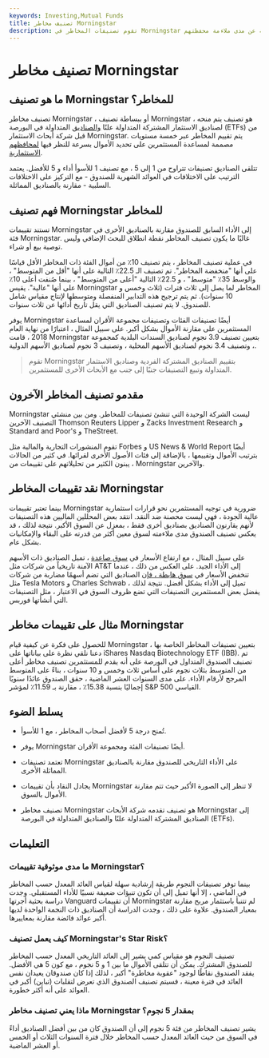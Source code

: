 ```yaml
---
keywords: Investing,Mutual Funds
title: تصنيف مخاطر Morningstar
description: تقوم تصنيفات المخاطر في Morningstar بتقييم أحد مستويات المخاطر الخمسة للصناديق المشتركة وصناديق الاستثمار المتداولة لإعطاء المستثمرين فكرة سريعة عن مدى ملاءمة محفظتهم.
---
```


# تصنيف مخاطر Morningstar
## ما هو تصنيف Morningstar للمخاطر؟

تصنيف مخاطر Morningstar ، أو ببساطة تصنيف Morningstar ، هو تصنيف يتم منحه لصناديق الاستثمار المشتركة المتداولة علنًا [والصناديق](/mutualfund) المتداولة في البورصة (ETFs) من قبل شركة أبحاث الاستثمار Morningstar. يتم تقييم المخاطر عبر خمسة مستويات مصممة لمساعدة المستثمرين على تحديد الأموال بسرعة للنظر فيها [لمحافظهم الاستثمارية](/portfolio).

تتلقى الصناديق تصنيفات تتراوح من 1 إلى 5 ، مع تصنيف 1 للأسوأ أداء و 5 للأفضل. يعتمد الترتيب على الاختلافات في العوائد الشهرية للصندوق - مع التركيز على الاختلافات السلبية - مقارنة بالصناديق المماثلة.

## فهم تصنيف Morningstar للمخاطر

تستند تقييمات Morningstar إلى الأداء السابق للصندوق مقارنة بالصناديق الأخرى في فئة Morningstar. غالبًا ما يكون تصنيف المخاطر نقطة انطلاق للبحث الإضافي وليس توصية بيع أو شراء.

في عملية تصنيف المخاطر ، يتم تصنيف 10٪ من أموال الفئة ذات المخاطر الأقل قياسًا على أنها "منخفضة المخاطر". تم تصنيف الـ 22.5٪ التالية على أنها "أقل من المتوسط" ، والوسط 35٪ "متوسط" ، و 22.5٪ التالية "أعلى من المتوسط" ، بينما صُنفت أعلى 10٪ على أنها "عالية". يقيس Morningstar المخاطر لما يصل إلى ثلاث فترات (ثلاث وخمس و 10 سنوات). ثم يتم ترجيح هذه التدابير المنفصلة ومتوسطها لإنتاج مقياس شامل للصندوق. لا يتم تصنيف الصناديق التي يقل تاريخ أدائها عن ثلاث سنوات.

يوفر Morningstar أيضًا تصنيفات الفئات وتصنيفات مجموعة الأقران لمساعدة المستثمرين على مقارنة الأموال بشكل أكبر. على سبيل المثال ، اعتبارًا من نهاية العام 2018 ، قامت Morningstar بتعيين تصنيف 3.9 نجوم لصناديق السندات البلدية كمجموعة ، وتصنيف 3.4 نجوم لصناديق الأسهم المحلية ، وتصنيف 3 نجوم لصناديق الأسهم الدولية.

> تقوم Morningstar بتقييم الصناديق المشتركة الفردية وصناديق الاستثمار المتداولة وتبيع التصنيفات جنبًا إلى جنب مع الأبحاث الأخرى للمستثمرين.

>

>

>

## مقدمو تصنيف المخاطر الآخرون

Morningstar ليست الشركة الوحيدة التي تنشئ تصنيفات للمخاطر. ومن بين منشئي التصنيف الآخرين Thomson Reuters Lipper و Zacks Investment Research و Standard and Poor's و TheStreet.

تقوم المنشورات التجارية والمالية مثل Forbes و US News & World Report أيضًا بترتيب الأموال وتقييمها ، بالإضافة إلى فئات الأصول الأخرى لقرائها. في كثير من الحالات ، يبنون الكثير من تحليلاتهم على تقييمات من Morningstar والآخرين.

## نقد تقييمات المخاطر Morningstar

بينما تعتبر تقييمات Morningstar ضرورية في توجيه المستثمرين نحو قرارات استثمارية عالية الجودة ، فهي ليست محصنة ضد النقد. انتقد بعض المحللين الماليين هذه التصنيفات لأنهم يقارنون الصناديق بصناديق أخرى فقط ، بمعزل عن السوق الأكبر. نتيجة لذلك ، قد يعكس تصنيف الصندوق مدى ملاءمته لسوق معين أكثر من قدرته على البقاء والإمكانيات بشكل عام.

على سبيل المثال ، مع ارتفاع الأسعار في [سوق صاعدة](/bullmarket) ، تميل الصناديق ذات الأسهم الآمنة تاريخياً من شركات مثل AT&T إلى الأداء الجيد. على العكس من ذلك ، عندما تنخفض الأسعار في [سوق هابطة ، فإن](/bearmarket) الصناديق التي تضم أسهمًا مضاربة من شركات مثل Tesla Motors و Charles Schwab تميل إلى الأداء بشكل أفضل. نتيجة لذلك ، يفضل بعض المستثمرين التصنيفات التي تضع ظروف السوق في الاعتبار ، مثل التصنيفات التي أنشأتها فوربس.

## مثال على تقييمات مخاطر Morningstar

للحصول على فكرة عن كيفية قيام Morningstar بتعيين تصنيفات المخاطر الخاصة بها ، دعنا نلقي نظرة على بياناتها على iShares Nasdaq Biotechnology ETF (IBB). تم تصنيف الصندوق المتداول في البورصة على أنه يقدم للمستثمرين تصنيف مخاطر أعلى من المتوسط بثلاث نجوم على أساس ثلاث وخمس و 10 سنوات ، بناءً على المتوسط المرجح لأرقام الأداء. على مدى السنوات العشر الماضية ، حقق الصندوق عائدًا سنويًا إجماليًا بنسبة 15.38٪ ، مقارنة بـ 11.59٪ لمؤشر S&P 500 القياسي.

## يسلط الضوء

- تُمنح درجة 5 لأفضل أصحاب المخاطر ، مع 1 للأسوأ.

- يوفر Morningstar أيضًا تصنيفات الفئة ومجموعة الأقران.

- تعتمد تصنيفات Morningstar على الأداء التاريخي للصندوق مقارنة بالصناديق المماثلة الأخرى.

- يجادل النقاد بأن تقييمات Morningstar لا تنظر إلى الصورة الأكبر حيث تتم مقارنة الأموال بالسوق.

- تصنيف مخاطر Morningstar هو تصنيف تقدمه شركة الأبحاث Morningstar إلى الصناديق المشتركة المتداولة علنًا والصناديق المتداولة في البورصة (ETFs).

## التعليمات

### ما مدى موثوقية تقييمات Morningstar؟

بينما توفر تصنيفات النجوم طريقة إرشادية سهلة لقياس العائد المعدل حسب المخاطر في الماضي ، إلا أنها تميل إلى أن تكون تنبؤات ضعيفة نسبيًا للأداء المستقبلي. وجدت دراسة بحثية أجرتها Vanguard أن تقييمات Morningstar لم تتنبأ باستثمار مربح مقارنة بمعيار الصندوق. علاوة على ذلك ، وجدت الدراسة أن الصناديق ذات النجمة الواحدة لديها أكبر عوائد فائضة مقارنة بمعاييرها.

### كيف يعمل تصنيف Morningstar's Star Risk؟

تصنيف النجوم هو مقياس كمي يشير إلى العائد التاريخي المعدل حسب المخاطر للصندوق المشترك. يمكن أن تتلقى الأموال ما بين 1 و 5 نجوم ، مع كون 5 هي الأفضل. يفقد الصندوق نقاطًا لوجود "عقوبة مخاطرة" أكبر ، لذلك إذا كان صندوقان يعيدان نفس العائد في فترة معينة ، فسيتم تصنيف الصندوق الذي تعرض لتقلبات (تباين) أكبر في العوائد على أنه أكثر خطورة.

### ماذا يعني تصنيف مخاطر Morningstar بمقدار 5 نجوم؟

يشير تصنيف المخاطر من فئة 5 نجوم إلى أن الصندوق كان من بين أفضل الصناديق أداءً في السوق من حيث العائد المعدل حسب المخاطر خلال فترة السنوات الثلاث أو الخمس أو العشر الماضية.

